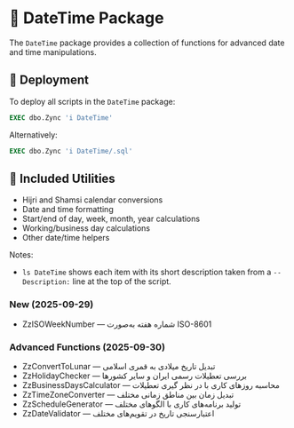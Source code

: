 # 📅 DateTime Package

The `DateTime` package provides a collection of functions for advanced date and time manipulations.

## 🚀 Deployment

To deploy all scripts in the `DateTime` package:
```sql
EXEC dbo.Zync 'i DateTime'
```
Alternatively:
```sql
EXEC dbo.Zync 'i DateTime/.sql'
```

## 📜 Included Utilities
- Hijri and Shamsi calendar conversions
- Date and time formatting
- Start/end of day, week, month, year calculations
- Working/business day calculations
- Other date/time helpers

Notes:
- `ls DateTime` shows each item with its short description taken from a `-- Description:` line at the top of the script.

### New (2025-09-29)
- ZzISOWeekNumber — شماره هفته به‌صورت ISO-8601

### Advanced Functions (2025-09-30)
- ZzConvertToLunar — تبدیل تاریخ میلادی به قمری اسلامی
- ZzHolidayChecker — بررسی تعطیلات رسمی ایران و سایر کشورها
- ZzBusinessDaysCalculator — محاسبه روزهای کاری با در نظر گیری تعطیلات
- ZzTimeZoneConverter — تبدیل زمان بین مناطق زمانی مختلف
- ZzScheduleGenerator — تولید برنامه‌های کاری با الگوهای مختلف
- ZzDateValidator — اعتبارسنجی تاریخ در تقویم‌های مختلف